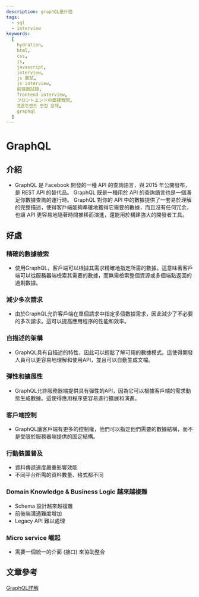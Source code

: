 ```yaml
---
description: graphQL是什麼
tags:
  - sql
  - interview
keywords:
  [
    hydration,
    html,
    css,
    js,
    javascript,
    interview,
    js 面試,
    js interview,
    前端面試題,
    frontend interview,
    フロントエンドの面接質問,
    프론트엔드 면접 문제,
    graphql
  ]
---
```



# GraphQL
## 介紹
* GraphQL 是 Facebook 開發的一種 API 的查詢語言，與 2015 年公開發布，是 REST API 的替代品。
GraphQL 既是一種用於 API 的查詢語言也是一個滿足你數據查詢的運行時。 GraphQL 對你的 API 中的數據提供了一套易於理解的完整描述，使得客戶端能夠準確地獲得它需要的數據，而且沒有任何冗余，也讓 API 更容易地隨著時間推移而演進，還能用於構建強大的開發者工具。

## 好處
### 精確的數據檢索
* 使用GraphQL，客戶端可以根據其需求精確地指定所需的數據。這意味著客戶端可以從服務器端檢索其需要的數據，而無需檢索整個資源或多個端點返回的過剩數據。
### 減少多次請求
* 由於GraphQL允許客戶端在單個請求中指定多個數據需求，因此減少了不必要的多次請求。這可以提高應用程序的性能和效率。
### 自描述的架構
* GraphQL具有自描述的特性，因此可以輕鬆了解可用的數據模式。這使得開發人員可以更容易地理解和使用API，並且可以自動生成文檔。
### 彈性和擴展性
* GraphQL允許服務器端提供具有彈性的API，因為它可以根據客戶端的需求動態生成數據。這使得應用程序更容易進行擴展和演進。
### 客戶端控制
* GraphQL讓客戶端有更多的控制權，他們可以指定他們需要的數據結構，而不是受限於服務器端提供的固定結構。
### 行動裝置普及
* 資料傳遞速度嚴重影響效能
* 不同平台所需的資料數量、格式都不同
### Domain Knowledge & Business Logic 越來越複雜
* Schema 設計越來越複雜
* 前後端溝通難度增加
* Legacy API 難以處理
### Micro service 崛起
* 需要一個統一的介面 (接口) 來協助整合


## 文章參考
[GraphQL詳解](https://juejin.cn/post/7038491089656872974)
